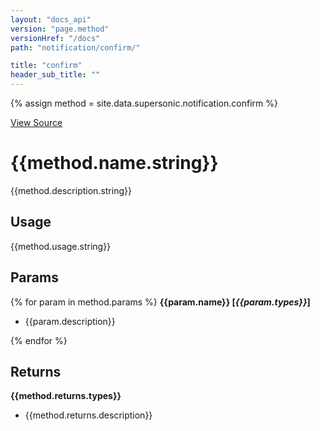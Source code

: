 ```yaml
---
layout: "docs_api"
version: "page.method"
versionHref: "/docs"
path: "notification/confirm/"

title: "confirm"
header_sub_title: ""
---
```


{% assign method = site.data.supersonic.notification.confirm %}

[View Source]({{method.source_link}})

# {{method.name.string}}

{{method.description.string}}

## Usage
{{method.usage.string}}

## Params
{% for param in method.params %}
  <strong>{{param.name}} [<em>{{param.types}}</em>]</strong>
  <ul>
  <li>{{param.description}}</li>
  </ul>

{% endfor %}

## Returns
<strong>{{method.returns.types}}</strong>
<ul>
<li>{{method.returns.description}}</li>
</ul>